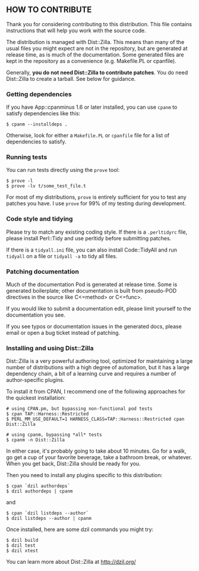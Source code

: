 ## HOW TO CONTRIBUTE

Thank you for considering contributing to this distribution.  This file
contains instructions that will help you work with the source code.

The distribution is managed with Dist::Zilla.  This means than many of the
usual files you might expect are not in the repository, but are generated at
release time, as is much of the documentation.  Some generated files are
kept in the repository as a convenience (e.g. Makefile.PL or cpanfile).

Generally, **you do not need Dist::Zilla to contribute patches**.  You do need
Dist::Zilla to create a tarball.  See below for guidance.

### Getting dependencies

If you have App::cpanminus 1.6 or later installed, you can use `cpanm` to
satisfy dependencies like this:

    $ cpanm --installdeps .

Otherwise, look for either a `Makefile.PL` or `cpanfile` file for
a list of dependencies to satisfy.

### Running tests

You can run tests directly using the `prove` tool:

    $ prove -l
    $ prove -lv t/some_test_file.t

For most of my distributions, `prove` is entirely sufficient for you to test any
patches you have. I use `prove` for 99% of my testing during development.

### Code style and tidying

Please try to match any existing coding style.  If there is a `.perltidyrc`
file, please install Perl::Tidy and use perltidy before submitting patches.

If there is a `tidyall.ini` file, you can also install Code::TidyAll and run
`tidyall` on a file or `tidyall -a` to tidy all files.

### Patching documentation

Much of the documentation Pod is generated at release time.  Some is
generated boilerplate; other documentation is built from pseudo-POD
directives in the source like C<=method> or C<=func>.

If you would like to submit a documentation edit, please limit yourself to
the documentation you see.

If you see typos or documentation issues in the generated docs, please
email or open a bug ticket instead of patching.

### Installing and using Dist::Zilla

Dist::Zilla is a very powerful authoring tool, optimized for maintaining a
large number of distributions with a high degree of automation, but it has a
large dependency chain, a bit of a learning curve and requires a number of
author-specific plugins.

To install it from CPAN, I recommend one of the following approaches for
the quickest installation:

    # using CPAN.pm, but bypassing non-functional pod tests
    $ cpan TAP::Harness::Restricted
    $ PERL_MM_USE_DEFAULT=1 HARNESS_CLASS=TAP::Harness::Restricted cpan Dist::Zilla

    # using cpanm, bypassing *all* tests
    $ cpanm -n Dist::Zilla

In either case, it's probably going to take about 10 minutes.  Go for a walk,
go get a cup of your favorite beverage, take a bathroom break, or whatever.
When you get back, Dist::Zilla should be ready for you.

Then you need to install any plugins specific to this distribution:

    $ cpan `dzil authordeps`
    $ dzil authordeps | cpanm

and

    $ cpan `dzil listdeps --author`
    $ dzil listdeps --author | cpanm

Once installed, here are some dzil commands you might try:

    $ dzil build
    $ dzil test
    $ dzil xtest

You can learn more about Dist::Zilla at http://dzil.org/

